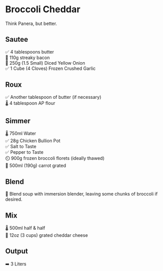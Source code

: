 # Broccoli Cheddar
Think Panera, but better.

## Sautee
✅ 4 tablespoons butter  
🔪 110g streaky bacon  
🔪 250g (1.5 Small) Diced Yellow Onion  
✅ 1 Cube (4 Cloves) Frozen Crushed Garlic  

## Roux
✅ Another tablespoon of butter (if necessary)  
🌡️ 4 tablespoon AP flour  

## Simmer
🌡️ 750ml Water  
✅ 28g Chicken Bullion Pot  
✅ Salt to Taste  
✅ Pepper to Taste  
⏲️ 900g frozen broccoli florets (ideally thawed)  
🔪 500ml (190g) carrot grated  

## Blend
🥣 Blend soup with immersion blender, leaving some chunks of broccoli if desired.

## Mix
🌡️ 500ml half & half  
🔪 12oz (3 cups) grated cheddar cheese 

## Output
➡️ 3 Liters
